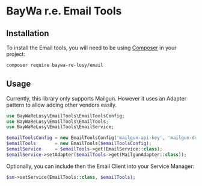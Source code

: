 BayWa r.e. Email Tools
======================

## Installation

To install the Email tools, you will need to be using [Composer](http://getcomposer.org/) in your project:

```bash
composer require baywa-re-lusy/email
```

## Usage

Currently, this library only supports Mailgun. However it uses an Adapter pattern to allow adding other vendors easily.

```php
use BayWaReLusy\EmailTools\EmailToolsConfig;
use BayWaReLusy\EmailTools\EmailTools;
use BayWaReLusy\EmailTools\EmailService;

$emailToolsConfig = new EmailToolsConfig('mailgun-api-key', 'mailgun-domain');
$emailTools       = new EmailTools($emailToolsConfig);
$emailService     = $emailTools->get(EmailService::class);
$emailService->setAdapter($emailTools->get(MailgunAdapter::class));
```

Optionally, you can include then the Email Client into your Service Manager:

```php
$sm->setService(EmailTools::class, $emailTools);
```
